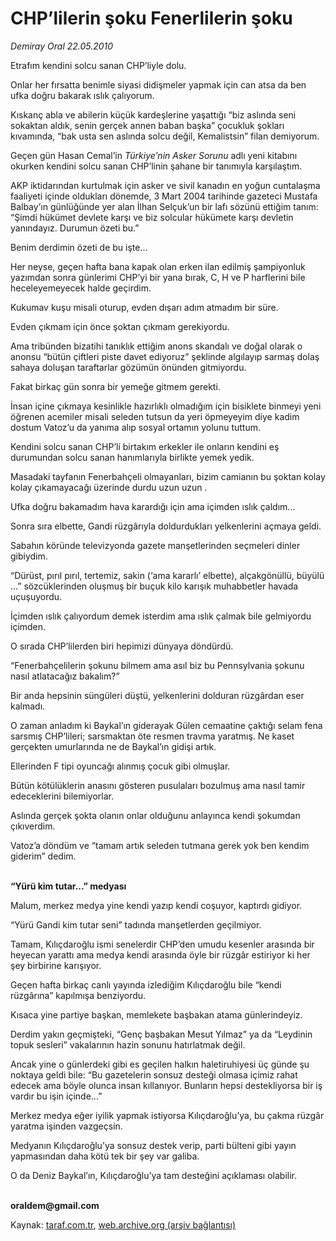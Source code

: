 # CHP’lilerin şoku Fenerlilerin şoku

*Demiray Oral 22.05.2010*

<div class="yazi"><p>Etrafım kendini solcu sanan CHP’liyle dolu.</p>
<p>Onlar her fırsatta benimle siyasi didişmeler yapmak için can atsa da ben ufka doğru bakarak ıslık çalıyorum.</p>
<p>Kıskanç abla ve abilerin küçük kardeşlerine yaşattığı “biz aslında seni sokaktan aldık, senin gerçek annen baban başka” çocukluk şokları kıvamında, “bak usta sen aslında solcu değil, Kemalistsin” filan demiyorum.</p>
<p>Geçen gün Hasan Cemal’in <i>Türkiye’nin Asker Sorunu</i> adlı yeni kitabını okurken kendini solcu sanan CHP’linin şahane bir tanımıyla karşılaştım.</p>
<p>AKP iktidarından kurtulmak için asker ve sivil kanadın en yoğun cuntalaşma faaliyeti içinde oldukları dönemde, 3 Mart 2004 tarihinde gazeteci Mustafa Balbay’ın günlüğünde yer alan İlhan Selçuk’un bir lafı sözünü ettiğim tanım: “Şimdi hükümet devlete karşı ve biz solcular hükümete karşı devletin yanındayız. Durumun özeti bu.”</p>
<p>Benim derdimin özeti de bu işte...</p>
<p>Her neyse, geçen hafta bana kapak olan erken ilan edilmiş şampiyonluk yazımdan sonra günlerimi CHP’yi bir yana bırak, C, H ve P harflerini bile heceleyemeyecek halde geçirdim.</p>
<p>Kukumav kuşu misali oturup, evden dışarı adım atmadım bir süre.</p>
<p>Evden çıkmam için önce şoktan çıkmam gerekiyordu.</p>
<p>Ama tribünden bizatihi tanıklık ettiğim anons skandalı ve doğal olarak o anonsu “bütün çiftleri piste davet ediyoruz” şeklinde algılayıp sarmaş dolaş sahaya doluşan taraftarlar gözümün önünden gitmiyordu.</p>
<p>Fakat birkaç gün sonra bir yemeğe gitmem gerekti.</p>
<p>İnsan içine çıkmaya kesinlikle hazırlıklı olmadığım için bisiklete binmeyi yeni öğrenen acemiler misali seleden tutsun da yeri öpmeyeyim diye kadim dostum Vatoz’u da yanıma alıp sosyal ortamın yolunu tuttum.</p>
<p>Kendini solcu sanan CHP’li birtakım erkekler ile onların kendini eş durumundan solcu sanan hanımlarıyla birlikte yemek yedik.</p>
<p>Masadaki tayfanın Fenerbahçeli olmayanları, bizim camianın bu şoktan kolay kolay çıkamayacağı üzerinde durdu uzun uzun .</p>
<p>Ufka doğru bakamadım hava karardığı için ama içimden ıslık çaldım...</p>
<p>Sonra sıra elbette, Gandi rüzgârıyla doldurdukları yelkenlerini açmaya geldi.</p>
<p>Sabahın köründe televizyonda gazete manşetlerinden seçmeleri dinler gibiydim.</p>
<p>“Dürüst, pırıl pırıl, tertemiz, sakin (‘ama kararlı’ elbette), alçakgönüllü, büyülü ...” sözcüklerinden oluşmuş bir buçuk kilo karışık muhabbetler havada uçuşuyordu.</p>
<p>İçimden ıslık çalıyordum demek isterdim ama ıslık çalmak bile gelmiyordu içimden.</p>
<p>O sırada CHP’lilerden biri hepimizi dünyaya döndürdü.</p>
<p>“Fenerbahçelilerin şokunu bilmem ama asıl biz bu Pennsylvania şokunu nasıl atlatacağız bakalım?”</p>
<p>Bir anda hepsinin süngüleri düştü, yelkenlerini dolduran rüzgârdan eser kalmadı.</p>
<p>O zaman anladım ki Baykal’ın giderayak Gülen cemaatine çaktığı selam fena sarsmış CHP’lileri; sarsmaktan öte resmen travma yaratmış. Ne kaset gerçekten umurlarında ne de Baykal’ın gidişi artık.</p>
<p>Ellerinden F tipi oyuncağı alınmış çocuk gibi olmuşlar.</p>
<p>Bütün kötülüklerin anasını gösteren pusulaları bozulmuş ama nasıl tamir edeceklerini bilemiyorlar.</p>
<p>Aslında gerçek şokta olanın onlar olduğunu anlayınca kendi şokumdan çıkıverdim.</p>
<p>Vatoz’a döndüm ve “tamam artık seleden tutmana gerek yok ben kendim giderim” dedim.</p>
<p><b><br/>“Yürü kim tutar...” medyası</b></p>
<p>Malum, merkez medya yine kendi yazıp kendi coşuyor, kaptırdı gidiyor.</p>
<p>“Yürü Gandi kim tutar seni” tadında manşetlerden geçilmiyor.</p>
<p>Tamam, Kılıçdaroğlu ismi senelerdir CHP’den umudu kesenler arasında bir heyecan yarattı ama medya kendi arasında öyle bir rüzgâr estiriyor ki her şey birbirine karışıyor.</p>
<p>Geçen hafta birkaç canlı yayında izlediğim Kılıçdaroğlu bile “kendi rüzgârına” kapılmışa benziyordu.</p>
<p>Kısaca yine partiye başkan, memlekete başbakan atama günlerindeyiz.</p>
<p>Derdim yakın geçmişteki, “Genç başbakan Mesut Yılmaz” ya da “Leydinin topuk sesleri” vakalarının hazin sonunu hatırlatmak değil.</p>
<p>Ancak yine o günlerdeki gibi es geçilen halkın haletiruhiyesi üç günde şu noktaya geldi bile: “Bu gazetelerin sonsuz desteği olmasa içimiz rahat edecek ama böyle olunca insan kıllanıyor. Bunların hepsi destekliyorsa bir iş vardır bu işin içinde...”</p>
<p>Merkez medya eğer iyilik yapmak istiyorsa Kılıçdaroğlu’ya, bu çakma rüzgâr yaratma işinden vazgeçsin.</p>
<p>Medyanın Kılıçdaroğlu’ya sonsuz destek verip, parti bülteni gibi yayın yapmasından daha kötü tek bir şey var galiba.</p>
<p>O da Deniz Baykal’ın, Kılıçdaroğlu’ya tam desteğini açıklaması olabilir.</p>
<p><b><br/>oraldem@gmail.com</b></p></div>

Kaynak: [taraf.com.tr](http://www.taraf.com.tr:80/demiray-oral/makale-chp-lilerin-soku-fenerlilerin-soku.htm), [web.archive.org (arşiv bağlantısı)](http://web.archive.org/web/20100524020248/http://www.taraf.com.tr:80/demiray-oral/makale-chp-lilerin-soku-fenerlilerin-soku.htm)
